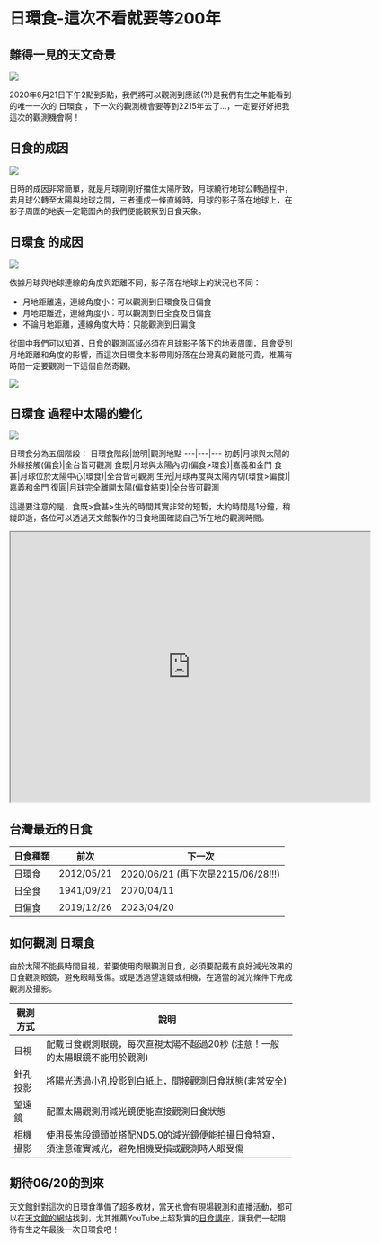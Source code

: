 # 日環食-這次不看就要等200年

## 難得一見的天文奇景

![](https://i.imgur.com/yO2Mrv0.png)

2020年6月21日下午2點到5點，我們將可以觀測到應該(?!)是我們有生之年能看到的唯一一次的 日環食 ，下一次的觀測機會要等到2215年去了...，一定要好好把我這次的觀測機會啊！

## 日食的成因

![](https://i.imgur.com/C2jD6jC.jpg)

日時的成因非常簡單，就是月球剛剛好擋住太陽所致，月球繞行地球公轉過程中，若月球公轉至太陽與地球之間，三者連成一條直線時，月球的影子落在地球上，在影子周圍的地表一定範圍內的我們便能觀察到日食天象。

## 日環食 的成因

![](https://i.imgur.com/9YA0daG.jpg)

依據月球與地球連線的角度與距離不同，影子落在地球上的狀況也不同：

- 月地距離遠，連線角度小：可以觀測到日環食及日偏食
- 月地距離近，連線角度小：可以觀測到日全食及日偏食
- 不論月地距離，連線角度大時：只能觀測到日偏食

從圖中我們可以知道，日食的觀測區域必須在月球影子落下的地表周圍，且會受到月地距離和角度的影響，而這次日環食本影帶剛好落在台灣真的難能可貴，推薦有時間一定要觀測一下這個自然奇觀。

![](https://i.imgur.com/jvlRAg2.png)

## 日環食 過程中太陽的變化

![](https://i.imgur.com/6gditLj.gif)

日環食分為五個階段：
日環食階段|說明|觀測地點
---|---|---
初虧|月球與太陽的外緣接觸(偏食)|全台皆可觀測
食既|月球與太陽內切(偏食>環食)|嘉義和金門
食甚|月球位於太陽中心(環食)|全台皆可觀測
生光|月球再度與太陽內切(環食>偏食)|嘉義和金門
復圓|月球完全離開太陽(偏食結束)|全台皆可觀測

這邊要注意的是，食既>食甚>生光的時間其實非常的短暫，大約時間是1分鐘，稍縱即逝，各位可以透過天文館製作的日食地圖確認自己所在地的觀測時間。

<iframe src="https://www.google.com/maps/d/embed?mid=1bR4HZOoC6OZQKWt5Z_91qO4570q4yZnn" width="640" height="480"></iframe>

## 台灣最近的日食

日食種類|前次|下一次
---|---|---
日環食|2012/05/21|2020/06/21 (再下次是2215/06/28!!!)
日全食|1941/09/21|2070/04/11
日偏食|2019/12/26|2023/04/20

## 如何觀測 日環食

由於太陽不能長時間目視，若要使用肉眼觀測日食，必須要配戴有良好減光效果的日食觀測眼鏡，避免眼睛受傷。或是透過望遠鏡或相機，在適當的減光條件下完成觀測及攝影。

觀測方式|說明
---|---
目視|配戴日食觀測眼鏡，每次直視太陽不超過20秒 (注意！一般的太陽眼鏡不能用於觀測)
針孔投影|將陽光透過小孔投影到白紙上，間接觀測日食狀態(非常安全)
望遠鏡|配置太陽觀測用減光鏡便能直接觀測日食狀態
相機攝影|使用長焦段鏡頭並搭配ND5.0的減光鏡便能拍攝日食特寫，須注意確實減光，避免相機受損或觀測時人眼受傷

## 期待06/20的到來

天文館針對這次的日環食準備了超多教材，當天也會有現場觀測和直播活動，都可以在[天文館的網站](https://www.tam.museum/astronomy/forecast_detail.php?lang=tw&id=389)找到，尤其推薦YouTube上超紮實的[日食講座](https://www.youtube.com/playlist?list=PLzYYnhQlXmVECrImEIqGWyZE1cxfZvBIG)，讓我們一起期待有生之年最後一次日環食吧！
